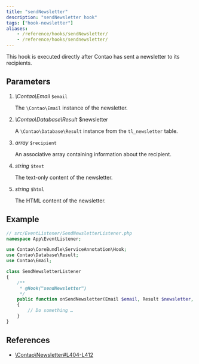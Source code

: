 ```yaml
---
title: "sendNewsletter"
description: "sendNewsletter hook"
tags: ["hook-newsletter"]
aliases:
    - /reference/hooks/sendNewsletter/
    - /reference/hooks/sendnewsletter/
---
```



This hook is executed directly after Contao has sent a newsletter to its recipients.


## Parameters

1. *\Contao\Email* `$email`

    The `\Contao\Email` instance of the newsletter.

2. *\Contao\Database\Result* $newsletter

    A `\Contao\Database\Result` instance from the `tl_newsletter` table.

3. *array* `$recipient`

    An associative array containing information about the recipient.

4. *string* `$text`

    The text-only content of the newsletter.

5. *string* `$html`

    The HTML content of the newsletter.


## Example

```php
// src/EventListener/SendNewsletterListener.php
namespace App\EventListener;

use Contao\CoreBundle\ServiceAnnotation\Hook;
use Contao\Database\Result;
use Contao\Email;

class SendNewsletterListener
{
    /**
     * @Hook("sendNewsletter")
     */
    public function onSendNewsletter(Email $email, Result $newsletter, array $recipient, string $text, string $html): void
    {
        // Do something …
    }
}
```


## References

* [\Contao\Newsletter#L404-L412](https://github.com/contao/contao/blob/4.7.6/newsletter-bundle/src/Resources/contao/classes/Newsletter.php#L404-L412)

